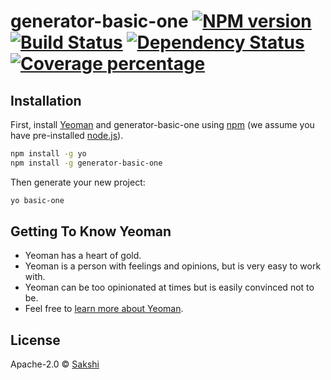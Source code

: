 # generator-basic-one [![NPM version][npm-image]][npm-url] [![Build Status][travis-image]][travis-url] [![Dependency Status][daviddm-image]][daviddm-url] [![Coverage percentage][coveralls-image]][coveralls-url]
> 

## Installation

First, install [Yeoman](http://yeoman.io) and generator-basic-one using [npm](https://www.npmjs.com/) (we assume you have pre-installed [node.js](https://nodejs.org/)).

```bash
npm install -g yo
npm install -g generator-basic-one
```

Then generate your new project:

```bash
yo basic-one
```

## Getting To Know Yeoman

 * Yeoman has a heart of gold.
 * Yeoman is a person with feelings and opinions, but is very easy to work with.
 * Yeoman can be too opinionated at times but is easily convinced not to be.
 * Feel free to [learn more about Yeoman](http://yeoman.io/).

## License

Apache-2.0 © [Sakshi]()


[npm-image]: https://badge.fury.io/js/generator-basic-one.svg
[npm-url]: https://npmjs.org/package/generator-basic-one
[travis-image]: https://travis-ci.org//generator-basic-one.svg?branch=master
[travis-url]: https://travis-ci.org//generator-basic-one
[daviddm-image]: https://david-dm.org//generator-basic-one.svg?theme=shields.io
[daviddm-url]: https://david-dm.org//generator-basic-one
[coveralls-image]: https://coveralls.io/repos//generator-basic-one/badge.svg
[coveralls-url]: https://coveralls.io/r//generator-basic-one
